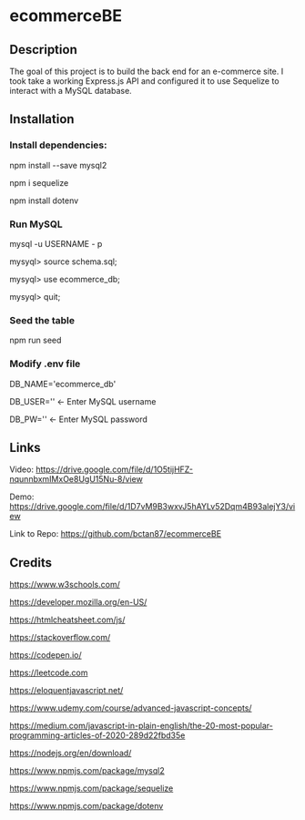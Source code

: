 # ecommerceBE

## Description
The goal of this project is to build the back end for an e-commerce site. I took take a working Express.js API and configured it to use Sequelize to interact with a MySQL database.

## Installation

### Install dependencies:

npm install --save mysql2

npm i sequelize

npm install dotenv

### Run MySQL

mysql -u USERNAME - p

mysyql> source schema.sql; 

mysyql> use ecommerce_db;

mysyql> quit;

### Seed the table

npm run seed

### Modify .env file

DB_NAME='ecommerce_db'

DB_USER='' <- Enter MySQL username

DB_PW='' <- Enter MySQL password

## Links

Video: https://drive.google.com/file/d/1O5tijHFZ-nqunnbxmIMxOe8UgU15Nu-8/view

Demo: https://drive.google.com/file/d/1D7vM9B3wxvJ5hAYLv52Dqm4B93alejY3/view

Link to Repo: https://github.com/bctan87/ecommerceBE

## Credits

https://www.w3schools.com/

https://developer.mozilla.org/en-US/

https://htmlcheatsheet.com/js/

https://stackoverflow.com/

https://codepen.io/

https://leetcode.com

https://eloquentjavascript.net/

https://www.udemy.com/course/advanced-javascript-concepts/

https://medium.com/javascript-in-plain-english/the-20-most-popular-programming-articles-of-2020-289d22fbd35e

https://nodejs.org/en/download/

https://www.npmjs.com/package/mysql2

https://www.npmjs.com/package/sequelize

https://www.npmjs.com/package/dotenv